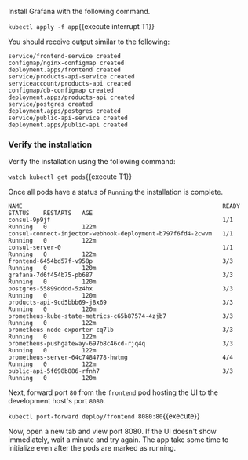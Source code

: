 
Install Grafana with the following command.

`kubectl apply -f app`{{execute interrupt T1}}

You should receive output similar to the following:

```plaintext
service/frontend-service created
configmap/nginx-configmap created
deployment.apps/frontend created
service/products-api-service created
serviceaccount/products-api created
configmap/db-configmap created
deployment.apps/products-api created
service/postgres created
deployment.apps/postgres created
service/public-api-service created
deployment.apps/public-api created
```

### Verify the installation

Verify the installation using the following command:

`watch kubectl get pods`{{execute T1}}

Once all pods have a status of `Running` the installation is complete.

```plaintext
NAME                                                         READY   STATUS    RESTARTS   AGE
consul-9p9jf                                                 1/1     Running   0          122m
consul-connect-injector-webhook-deployment-b797f6fd4-2cwvm   1/1     Running   0          122m
consul-server-0                                              1/1     Running   0          122m
frontend-6454bd57f-v958p                                     3/3     Running   0          120m
grafana-7d6f454b75-pb687                                     3/3     Running   0          120m
postgres-55899dddd-5z4hx                                     3/3     Running   0          120m
products-api-9cd5bbb69-j8x69                                 3/3     Running   0          120m
prometheus-kube-state-metrics-c65b87574-4zjb7                3/3     Running   0          122m
prometheus-node-exporter-cq7lb                               3/3     Running   0          122m
prometheus-pushgateway-697b8c46cd-rjq4q                      3/3     Running   0          122m
prometheus-server-64c7484778-hwtmg                           4/4     Running   0          122m
public-api-5f698b886-rfnh7                                   3/3     Running   0          120m
```

Next, forward port `80` from the `frontend` pod hosting the UI to the development
host's port `8080`.

`kubectl port-forward deploy/frontend 8080:80`{{execute}}

Now, open a new tab and view port 8080. If the UI doesn't show immediately,
wait a minute and try again. The app take some time to initialize even
after the pods are marked as running.